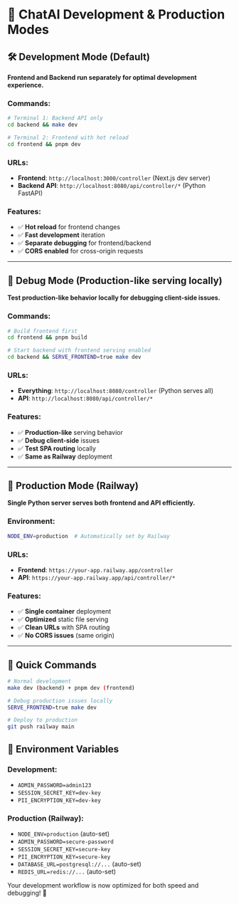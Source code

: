 # 🚀 ChatAI Development & Production Modes

## 🛠️ Development Mode (Default)

**Frontend and Backend run separately for optimal development experience.**

### Commands:
```bash
# Terminal 1: Backend API only
cd backend && make dev

# Terminal 2: Frontend with hot reload
cd frontend && pnpm dev
```

### URLs:
- **Frontend**: `http://localhost:3000/controller` (Next.js dev server)
- **Backend API**: `http://localhost:8080/api/controller/*` (Python FastAPI)

### Features:
- ✅ **Hot reload** for frontend changes
- ✅ **Fast development** iteration
- ✅ **Separate debugging** for frontend/backend
- ✅ **CORS enabled** for cross-origin requests

---

## 🐛 Debug Mode (Production-like serving locally)

**Test production-like behavior locally for debugging client-side issues.**

### Commands:
```bash
# Build frontend first
cd frontend && pnpm build

# Start backend with frontend serving enabled
cd backend && SERVE_FRONTEND=true make dev
```

### URLs:
- **Everything**: `http://localhost:8080/controller` (Python serves all)
- **API**: `http://localhost:8080/api/controller/*`

### Features:
- ✅ **Production-like** serving behavior
- ✅ **Debug client-side** issues
- ✅ **Test SPA routing** locally
- ✅ **Same as Railway** deployment

---

## 🚀 Production Mode (Railway)

**Single Python server serves both frontend and API efficiently.**

### Environment:
```bash
NODE_ENV=production  # Automatically set by Railway
```

### URLs:
- **Frontend**: `https://your-app.railway.app/controller`
- **API**: `https://your-app.railway.app/api/controller/*`

### Features:
- ✅ **Single container** deployment
- ✅ **Optimized** static file serving
- ✅ **Clean URLs** with SPA routing
- ✅ **No CORS issues** (same origin)

---

## 🎯 Quick Commands

```bash
# Normal development
make dev (backend) + pnpm dev (frontend)

# Debug production issues locally  
SERVE_FRONTEND=true make dev

# Deploy to production
git push railway main
```

## 🔧 Environment Variables

### Development:
- `ADMIN_PASSWORD=admin123`
- `SESSION_SECRET_KEY=dev-key`
- `PII_ENCRYPTION_KEY=dev-key`

### Production (Railway):
- `NODE_ENV=production` (auto-set)
- `ADMIN_PASSWORD=secure-password`
- `SESSION_SECRET_KEY=secure-key`
- `PII_ENCRYPTION_KEY=secure-key`
- `DATABASE_URL=postgresql://...` (auto-set)
- `REDIS_URL=redis://...` (auto-set)

Your development workflow is now optimized for both speed and debugging! 🎯
